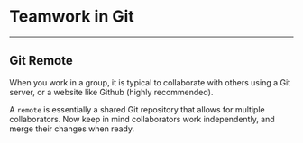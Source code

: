# Teamwork in Git
---

## Git Remote 
When you work in a group, it is typical to collaborate with others using a Git server, or 
a website like Github (highly recommended). 

A `remote` is essentially a shared Git repository that allows for multiple collaborators. 
Now keep in mind collaborators work independently, and merge their changes when ready. 

